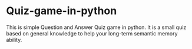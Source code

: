 # Quiz-game-in-python
This is simple Question and Answer Quiz game in python. It is a small quiz based on general knowledge to help your long-term semantic memory ability.
